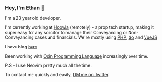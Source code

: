 ### Hey, I'm Ethan 👋

I'm a 23 year old developer.

I'm currently working at [Hoowla](https://www.hoowla.com/) (remotely) - a prop tech startup, making it super easy for any solicitor to manage their Conveyancing or Non-Conveyancing cases and financials. We're mostly using [PHP](https://www.php.net/), [Go](https://go.dev/) and [VueJS](https://vuejs.org/)

I have blog [here](https://www.epmor.app/)

Been working with [Odin Programming Language](https://odin-lang.org/) increasingly over time.

P.S - I use Neovim pretty much all the time.

To contact me quickly and easily, [DM me on Twitter](https://twitter.com/glassofethanol).
